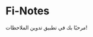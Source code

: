 <!DOCTYPE html>
<html lang="ar">
<head>
  <meta charset="UTF-8" />
  <meta name="viewport" content="width=device-width, initial-scale=1.0"/>
  <title>Fi-Notes</title>
</head>
<body>
  <h1>Fi-Notes</h1>
  <p>مرحبًا بك في تطبيق تدوين الملاحظات!</p>
</body>
</html>
